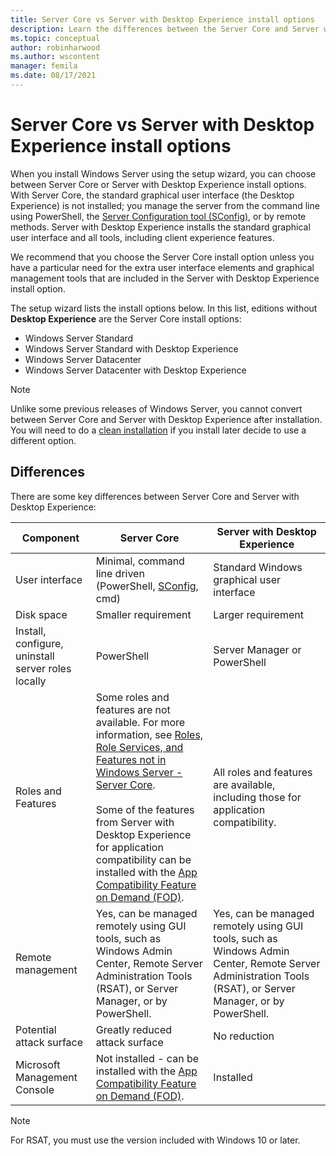```yaml
---
title: Server Core vs Server with Desktop Experience install options
description: Learn the differences between the Server Core and Server with Desktop Experience install options.
ms.topic: conceptual
author: robinharwood
ms.author: wscontent
manager: femila
ms.date: 08/17/2021
---
```


# Server Core vs Server with Desktop Experience install options

When you install Windows Server using the setup wizard, you can choose between Server Core or Server with Desktop Experience install options. With Server Core, the standard graphical user interface (the Desktop Experience) is not installed; you manage the server from the command line using PowerShell, the [Server Configuration tool (SConfig)](../administration/server-core/server-core-sconfig.md), or by remote methods. Server with Desktop Experience installs the standard graphical user interface and all tools, including client experience features.

We recommend that you choose the Server Core install option unless you have a particular need for the extra user interface elements and graphical management tools that are included in the Server with Desktop Experience install option.

The setup wizard lists the install options below. In this list, editions without **Desktop Experience** are the Server Core install options:

- Windows Server Standard
- Windows Server Standard with Desktop Experience
- Windows Server Datacenter
- Windows Server Datacenter with Desktop Experience

> [!NOTE]
> Unlike some previous releases of Windows Server, you cannot convert between Server Core and Server with Desktop Experience after installation. You will need to do a [clean installation](install-upgrade-migrate.md) if you install later decide to use a different option.

## Differences

There are some key differences between Server Core and Server with Desktop Experience:

| Component | Server Core | Server with Desktop Experience |
|--|--|--|
| User interface | Minimal, command line driven (PowerShell, [SConfig](../administration/server-core/server-core-sconfig.md), cmd) | Standard Windows graphical user interface |
| Disk space | Smaller requirement | Larger requirement |
| Install, configure, uninstall server roles locally | PowerShell | Server Manager or PowerShell |
| Roles and Features | Some roles and features are not available. For more information, see [Roles, Role Services, and Features not in Windows Server - Server Core](../administration/server-core/server-core-removed-roles.md).<br /><br />Some of the features from Server with Desktop Experience for application compatibility can be installed with the [App Compatibility Feature on Demand (FOD)](server-core-app-compatibility-feature-on-demand.md). | All roles and features are available, including those for application compatibility. |
| Remote management | Yes, can be managed remotely using GUI tools, such as Windows Admin Center, Remote Server Administration Tools (RSAT), or Server Manager, or by PowerShell. | Yes, can be managed remotely using GUI tools, such as Windows Admin Center, Remote Server Administration Tools (RSAT), or Server Manager, or by PowerShell. |
| Potential attack surface | Greatly reduced attack surface | No reduction |
| Microsoft Management Console | Not installed - can be installed with the [App Compatibility Feature on Demand (FOD)](server-core-app-compatibility-feature-on-demand.md). | Installed |

> [!NOTE]
> For RSAT, you must use the version included with Windows 10 or later.
